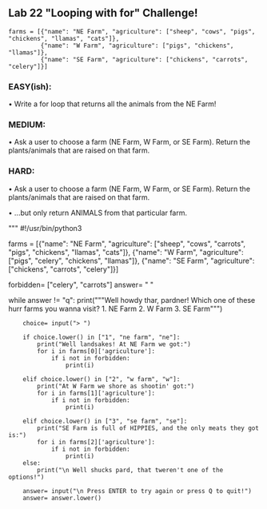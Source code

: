 ## Lab 22 "Looping with for" Challenge!

```
farms = [{"name": "NE Farm", "agriculture": ["sheep", "cows", "pigs", "chickens", "llamas", "cats"]},
         {"name": "W Farm", "agriculture": ["pigs", "chickens", "llamas"]},
         {"name": "SE Farm", "agriculture": ["chickens", "carrots", "celery"]}]
```

### EASY(ish):

• Write a for loop that returns all the animals from the NE Farm!

### MEDIUM:

• Ask a user to choose a farm (NE Farm, W Farm, or SE Farm). Return the plants/animals that are raised on that farm.

### HARD:

• Ask a user to choose a farm (NE Farm, W Farm, or SE Farm). Return the plants/animals that are raised on that farm.

• ...but only return ANIMALS from that particular farm.


"""
#!/usr/bin/python3

farms = [{"name": "NE Farm", "agriculture": ["sheep", "cows", "carrots", "pigs", "chickens", "llamas", "cats"]},
         {"name": "W Farm", "agriculture": ["pigs", "celery", "chickens", "llamas"]},
         {"name": "SE Farm", "agriculture": ["chickens", "carrots", "celery"]}]

forbidden= ["celery", "carrots"]
answer= " "

while answer != "q":
    print("""Well howdy thar, pardner! Which one of these hurr farms you wanna visit?
    1. NE Farm
    2. W Farm
    3. SE Farm""")


```
    choice= input("> ")

    if choice.lower() in ["1", "ne farm", "ne"]:
        print("Well landsakes! At NE Farm we got:")
        for i in farms[0]['agriculture']:
            if i not in forbidden:
                print(i)

    elif choice.lower() in ["2", "w farm", "w"]:
        print("At W Farm we shore as shootin' got:")
        for i in farms[1]['agriculture']:
            if i not in forbidden:
                print(i)

    elif choice.lower() in ["3", "se farm", "se"]:
        print("SE Farm is full of HIPPIES, and the only meats they got is:")
        for i in farms[2]['agriculture']:
            if i not in forbidden:
                print(i)
    else:
        print("\n Well shucks pard, that tweren't one of the options!")

    answer= input("\n Press ENTER to try again or press Q to quit!")
    answer= answer.lower()
```
